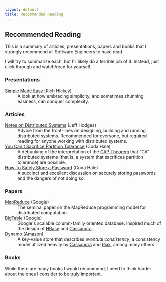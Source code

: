 ```yaml
---
layout: default
title: Recommended Reading
---
```

## Recommended Reading

This is a summary of articles, presentations, papers and books that I strongly recommend all Software Engineers to have read.

I will try to summarize each, but I'll likely do a terrible job of it. Instead, just click through and watch/read for yourself.

### Presentations

<dl>
    <dt><a href="http://www.infoq.com/presentations/Simple-Made-Easy">Simple Made Easy</a> (Rich Hickey)</dt>
    <dd>A look at how embracing simplicity, and sometimes shunning easiness, can conquer complexity.</dd>
</dl>

### Articles

<dl>
    <dt><a href="http://www.somethingsimilar.com/2013/01/14/notes-on-distributed-systems-for-young-bloods/">Notes on Distributed Systems</a> (Jeff Hodges)</dt>
    <dd>Advice from the front-lines on designing, building and running distributed systems. Recommended for everyone, but required reading for anyone working with distributed systems.</dd>
    <dt><a href="http://codahale.com/you-cant-sacrifice-partition-tolerance/">You Can't Sacrifice Partition Tolerance</a> (Coda Hale)</dt>
    <dd>A debunking of the interpretation of the <a href="http://en.wikipedia.org/wiki/CAP_theorem">CAP Theorem</a> that "CA" distributed systems (that is, a system that sacrifices partition tolerance) are possible.</dd>
    <dt><a href="http://codahale.com/how-to-safely-store-a-password/">How To Safely Store a Password</a> (Coda Hale)</dt>
    <dd>A succinct and excellent discussion on securely storing passwords and the dangers of not doing so.</dd>
</dl>

### Papers

<dl>
    <dt><a href="http://research.google.com/archive/mapreduce.html">MapReduce</a> (Google)</dt>
    <dd>The seminal paper on the MapReduce programming model for distributed computation.</dd>
    <dt><a href="http://research.google.com/archive/bigtable.html">BigTable</a> (Google)</dt>
    <dd>Google's scalable column-family oriented database. Inspired much of the design of <a href="http://hbase.apache.org/">HBase</a> and <a href="http://cassandra.apache.org/">Cassandra</a>.</dd>
    <dt><a href="http://www.allthingsdistributed.com/2007/10/amazons_dynamo.html">Dynamo</a> (Amazon)</dt>
    <dd>A key-value store that describes <em>eventual consistency</em>, a consistency model utilized heavily by <a href="http://cassandra.apache.org/">Cassandra</a> and <a href="http://basho.com/products/riak-overview/">Riak</a>, among many others.</dd>
</dl>

### Books

While there are many books I would recommend, I need to think harder about the ones I consider to be truly important.

